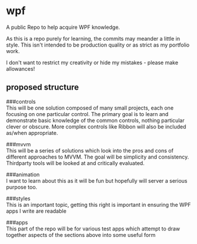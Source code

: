 # wpf

A public Repo to help acquire WPF knowledge.

As this is a repo purely for learning, the commits may meander a little in style.  This isn't intended
to be production quality or as strict as my portfolio work.

I don't want to restrict my creativity or hide my mistakes - please make allowances!


## proposed structure

###controls\
This will be one solution composed of many small projects, each one focusing on one particular control.
The primary goal is to learn and demonstrate basic knowledge of the common controls, nothing particular clever
or obscure. More complex controls like Ribbon will also be included as/when appropriate. 

###mvvm\
This will be a series of solutions which look into the pros and cons of different approaches to MVVM.  The goal
will be simplicity and consistency.  Thirdparty tools will be looked at and critically evaluated.

###animation\
I want to learn about this as it will be fun but hopefully will server a serious purpose too.

###styles\
This is an important topic, getting this right is important in ensuring the WPF apps I write are readable

###apps\
This part of the repo will be for various test apps which attempt to draw together aspects of the sections above
into some useful form
